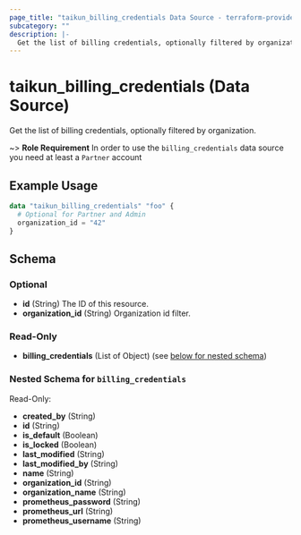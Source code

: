 ```yaml
---
page_title: "taikun_billing_credentials Data Source - terraform-provider-taikun"
subcategory: ""
description: |-
  Get the list of billing credentials, optionally filtered by organization.
---
```


# taikun_billing_credentials (Data Source)

Get the list of billing credentials, optionally filtered by organization.

~> **Role Requirement** In order to use the `billing_credentials` data source you need at least a `Partner` account

## Example Usage

```terraform
data "taikun_billing_credentials" "foo" {
  # Optional for Partner and Admin
  organization_id = "42"
}
```

<!-- schema generated by tfplugindocs -->
## Schema

### Optional

- **id** (String) The ID of this resource.
- **organization_id** (String) Organization id filter.

### Read-Only

- **billing_credentials** (List of Object) (see [below for nested schema](#nestedatt--billing_credentials))

<a id="nestedatt--billing_credentials"></a>
### Nested Schema for `billing_credentials`

Read-Only:

- **created_by** (String)
- **id** (String)
- **is_default** (Boolean)
- **is_locked** (Boolean)
- **last_modified** (String)
- **last_modified_by** (String)
- **name** (String)
- **organization_id** (String)
- **organization_name** (String)
- **prometheus_password** (String)
- **prometheus_url** (String)
- **prometheus_username** (String)


